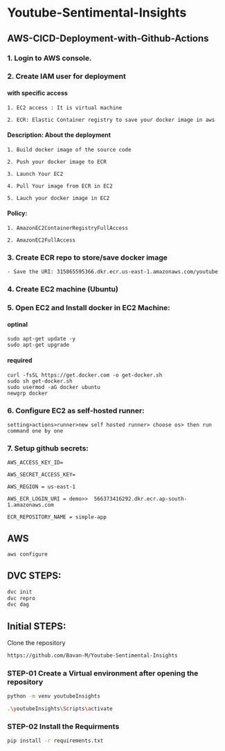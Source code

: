 # Youtube-Sentimental-Insights


## AWS-CICD-Deployment-with-Github-Actions
### 1. Login to AWS console.

### 2. Create IAM user for deployment

#### with specific access

	1. EC2 access : It is virtual machine

	2. ECR: Elastic Container registry to save your docker image in aws
#### Description: About the deployment

	1. Build docker image of the source code

	2. Push your docker image to ECR

	3. Launch Your EC2 

	4. Pull Your image from ECR in EC2

	5. Lauch your docker image in EC2

#### Policy:

	1. AmazonEC2ContainerRegistryFullAccess

	2. AmazonEC2FullAccess

### 3. Create ECR repo to store/save docker image
    - Save the URI: 315865595366.dkr.ecr.us-east-1.amazonaws.com/youtube

### 4. Create EC2 machine (Ubuntu) 

### 5. Open EC2 and Install docker in EC2 Machine:
#### optinal
	sudo apt-get update -y
	sudo apt-get upgrade
#### required
	curl -fsSL https://get.docker.com -o get-docker.sh
	sudo sh get-docker.sh
	sudo usermod -aG docker ubuntu
	newgrp docker
	
### 6. Configure EC2 as self-hosted runner:
    setting>actions>runner>new self hosted runner> choose os> then run command one by one


### 7. Setup github secrets:

    AWS_ACCESS_KEY_ID=

    AWS_SECRET_ACCESS_KEY=

    AWS_REGION = us-east-1

    AWS_ECR_LOGIN_URI = demo>>  566373416292.dkr.ecr.ap-south-1.amazonaws.com

    ECR_REPOSITORY_NAME = simple-app



## AWS 
```bash
aws configure
```

## DVC STEPS:
```bash
dvc init
dvc repro
dvc dag
```

## Initial STEPS:
Clone the repository 
```bash
https://github.com/Bavan-M/Youtube-Sentimental-Insights
```
### STEP-01 Create a Virtual environment after opening the repository

```bash
python -m venv youtubeInsights 
```

```bash
.\youtubeInsights\Scripts\activate
```
### STEP-02 Install the Requirments
```bash
pip install -r requirements.txt
